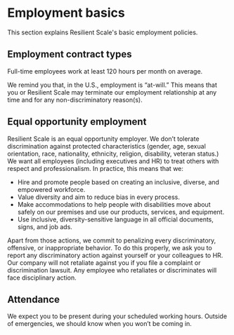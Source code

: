 # Employment basics

This section explains Resilient Scale's basic employment policies.

## Employment contract types

Full-time employees work at least 120 hours per month on average.

We remind you that, in the U.S., employment is “at-will.” This means that you or Resilient Scale may terminate our employment relationship at any time and for any non-discriminatory reason(s).

## Equal opportunity employment

Resilient Scale is an equal opportunity employer. We don’t tolerate discrimination against protected characteristics (gender, age, sexual orientation, race, nationality, ethnicity, religion, disability, veteran status.) We want all employees (including executives and HR) to treat others with respect and professionalism. In practice, this means that we:

- Hire and promote people based on creating an inclusive, diverse, and empowered workforce. 
- Value diversity and aim to reduce bias in every process.
- Make accommodations to help people with disabilities move about safely on our premises and use our products, services, and equipment.
- Use inclusive, diversity-sensitive language in all official documents, signs, and job ads.

Apart from those actions, we commit to penalizing every discriminatory, offensive, or inappropriate behavior. To do this properly, we ask you to report any discriminatory action against yourself or your colleagues to HR. Our company will not retaliate against you if you file a complaint or discrimination lawsuit. Any employee who retaliates or discriminates will face disciplinary action.

## Attendance

We expect you to be present during your scheduled working hours. Outside of emergencies, we should know when you won’t be coming in.